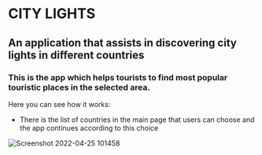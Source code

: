 # CITY LIGHTS

## An application that assists in discovering city lights in different countries
### This is the app which helps tourists to find most popular touristic places in the selected area. 
Here you can see how it works:
* There is the list of countries in the main page that users can choose and the app continues according to this choice

![Screenshot 2022-04-25 101458](https://user-images.githubusercontent.com/72012965/165026015-309d1db5-728a-4d1d-a73a-e176fdaa87a6.png)

